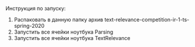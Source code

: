 Инструкция по запуску:
1) Распаковать в данную папку архив text-relevance-competition-ir-1-ts-spring-2020
2) Запустить все ячейки ноутбука Parsing
3) Запустить все ячейки ноутбука TextRelevance
